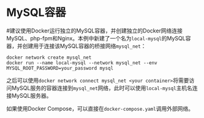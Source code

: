 # MySQL容器

#建议使用Docker运行独立的MySQL容器，并创建独立的Docker网络连接MySQL、php-fpm和Nginx。本例中新建了一个名为```local-mysql```的MySQL容器，并创建用于连接该MySQL容器的桥接网络```mysql_net```：

```
docker network create mysql_net
docker run --name local-mysql --network mysql_net --env MYSQL_ROOT_PASSWORD=your_password mysql
```

之后可以使用```docker network connect mysql_net <your container>```将需要访问MySQL服务的容器连接到```mysql_net```网络，此时可以使用```local-mysql```主机名连接MySQL服务器。

如果使用Docker Compose，可以直接在```docker-compose.yaml```调用外部网络。